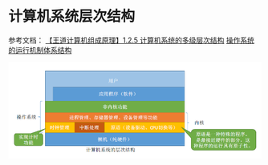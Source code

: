 # 计算机系统层次结构

参考文档：
[【王道计算机组成原理】1.2.5 计算机系统的多级层次结构](https://blog.csdn.net/qq_29678157/article/details/128592318)
[操作系统的运行机制体系结构](https://blog.csdn.net/qq_45495899/article/details/109818864)


![计算机系统的层次结构](vx_images/416314253828757.png)